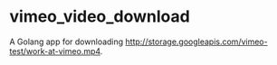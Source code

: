 # vimeo_video_download
A Golang app for downloading http://storage.googleapis.com/vimeo-test/work-at-vimeo.mp4.


